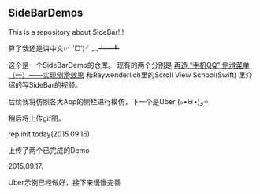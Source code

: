 ## SideBarDemos 
This is a repository about SideBar!!!

算了我还是讲中文(╯‵□′)╯︵┻━┻

这个是一个SideBarDemo的仓库。
现有的两个分别是
[再造 “手机QQ” 侧滑菜单（一）——实现侧滑效果](http://lvwenhan.com/ios/445.html) 
和Raywenderlich里的Scroll View School(Swift) 里介绍的写SideBar的视频。

后续我将仿照各大App的侧栏进行模仿，下一个是Uber (๑•̀ㅂ•́)و✧

稍后将上传gif图。

rep init today(2015.09.16)

上传了两个已完成的Demo

2015.09.17.

Uber示例已经做好，接下来慢慢完善

